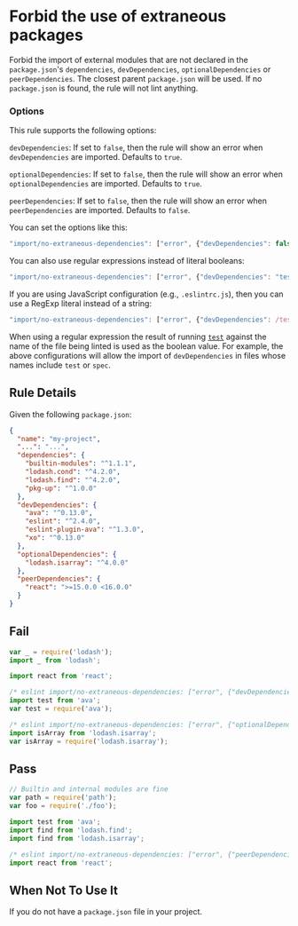# Forbid the use of extraneous packages

Forbid the import of external modules that are not declared in the `package.json`'s `dependencies`, `devDependencies`, `optionalDependencies` or `peerDependencies`.
The closest parent `package.json` will be used. If no `package.json` is found, the rule will not lint anything.

### Options

This rule supports the following options:

`devDependencies`: If set to `false`, then the rule will show an error when `devDependencies` are imported. Defaults to `true`.

`optionalDependencies`: If set to `false`, then the rule will show an error when `optionalDependencies` are imported. Defaults to `true`.

`peerDependencies`: If set to `false`, then the rule will show an error when `peerDependencies` are imported. Defaults to `false`.

You can set the options like this:

```js
"import/no-extraneous-dependencies": ["error", {"devDependencies": false, "optionalDependencies": false, "peerDependencies": false}]
```

You can also use regular expressions instead of literal booleans:

```js
"import/no-extraneous-dependencies": ["error", {"devDependencies": "test|spec"}]
```

If you are using JavaScript configuration (e.g., `.eslintrc.js`), then you can use a RegExp literal instead of a string:

```js
"import/no-extraneous-dependencies": ["error", {"devDependencies": /test|spec/}]
```

When using a regular expression the result of running [`test`] against the name of the file being linted is used as the boolean value. For example, the above configurations will allow the import of `devDependencies` in files whose names include `test` or `spec`.

## Rule Details

Given the following `package.json`:
```json
{
  "name": "my-project",
  "...": "...",
  "dependencies": {
    "builtin-modules": "^1.1.1",
    "lodash.cond": "^4.2.0",
    "lodash.find": "^4.2.0",
    "pkg-up": "^1.0.0"
  },
  "devDependencies": {
    "ava": "^0.13.0",
    "eslint": "^2.4.0",
    "eslint-plugin-ava": "^1.3.0",
    "xo": "^0.13.0"
  },
  "optionalDependencies": {
    "lodash.isarray": "^4.0.0"
  },
  "peerDependencies": {
    "react": ">=15.0.0 <16.0.0"
  }
}
```


## Fail

```js
var _ = require('lodash');
import _ from 'lodash';

import react from 'react';

/* eslint import/no-extraneous-dependencies: ["error", {"devDependencies": false}] */
import test from 'ava';
var test = require('ava');

/* eslint import/no-extraneous-dependencies: ["error", {"optionalDependencies": false}] */
import isArray from 'lodash.isarray';
var isArray = require('lodash.isarray');
```


## Pass

```js
// Builtin and internal modules are fine
var path = require('path');
var foo = require('./foo');

import test from 'ava';
import find from 'lodash.find';
import find from 'lodash.isarray';

/* eslint import/no-extraneous-dependencies: ["error", {"peerDependencies": true}] */
import react from 'react';
```


## When Not To Use It

If you do not have a `package.json` file in your project.

[`test`]: https://developer.mozilla.org/en-US/docs/Web/JavaScript/Reference/Global_Objects/RegExp/test "RegExp.prototype.test"
